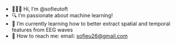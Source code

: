 - 👩🏼‍💻 Hi, I’m @sofieutoft
- 🔍 I’m passionate about machine learning!
- 🧠 I’m currently learning how to better extract spatial and temporal features from EEG waves
- 📧 How to reach me: email: sofieu26@gmail.com
